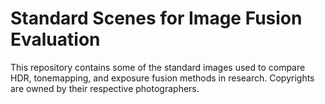 # Standard Scenes for Image Fusion Evaluation
This repository contains some of the standard images used to compare HDR, tonemapping, and exposure fusion methods in research. Copyrights are owned by their respective photographers.